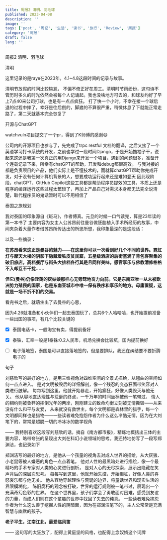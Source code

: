 ```yaml
---
title: 周报2 清明、羽毛球
published: 2023-04-08
description: ''
image: ''
tags: ['post', '周记', '生活', '读书', '旅行', 'Review', '周报']
category: '周报'
draft: false
lang: ''
---
```

 周报2 清明、羽毛球


 清明

这里记录的是raye在2023年，4.1~4.8这段时间的记录与故事。

清明节放假的时间比较尴尬， 不偏不倚正好在周三。清明时节雨纷纷，这句诗不管历时多久的时光依然会被每个人记诵起。我也没啥地方可去的，和球友约好了早上7点40来公司打球，也是有一点点疯狂。
打了快一个小时，不幸在接一个球后退的过程中摔了，幸好是往后倒的，脚崴的不算很严重，稍微休息了下就能正常走路了，第二天就基本完全恢复了


 开源与ChatGPT

watchvuln项目提交了一个pr，得到了K师傅的感谢😋

公司内的开源项目也参与了，先完成了trpc restful 文档的翻译，之后又接了一个英语学习打卡系统的开发，之前也学过一段时间Django，于是开始撸袖子干，说起来这还是我第一次真正的用Django来开发一个项目，遇到的问题很多，准备开个连载记录下来，所幸有chatGPT的帮助，开发和debug都很高效。
与我对接的都是负责项目的产品，他们实际上是不懂技术的，而就算chatGPT帮助你完成开发，对于没有任何计算机背景的人，想要成功运行起来还是难如登天
因此现阶段，chatGPT、GitHub Copilot这些工具都是帮助程序员提效的工具，本质上还是程序的编译运行这些过程太繁琐了，再加上产品自己对需求本身都无法完全说清楚，取代程序员的鬼话暂时可以不用相信了



 泰国之旅规划

我对泰国的印象源自《斑马》，作者傅真。元旦的时候一口气读完，算是23年读的第一本书了
主要内容为女主人公苏昂前往曼谷做胚胎植入手术所经历的故事，中间夹杂着大量作者借苏昂所传达出的所思所想，我印象最深的是这段话：

<!-- ![image](./attachments/bafybeifstqlg3ztatdbznxpbdq4vrrhvvt7gkna7e7v46gi57afgmtgaxm.vnd.mozilla.apng) -->

以及一些摘录：

**在苏昂看来这正是曼谷的魅力——在这里你可以一次看到好几个不同的世界。霓虹灯与摩天大楼的阴影下隐藏着铁皮贫民窟，五星级酒店的后街塞满了背包客聚集的破旧旅店，高档餐厅与街头大排档各行其是且同样美味，感官享乐与佛教清修格格不入却互不干扰……**


**但它(曼谷)仍像淫荡的灰姑娘那样心无旁骛地奋力向前。它是东南亚唯一从未被欧洲势力殖民的国家，也是东南亚城市中唯一保有秩序和享乐的地方。毋庸置疑，这就是一场不折不扣的交易。**


看完书之后，就萌生出了去曼谷的心思，

因为4.26就准备和小伙伴们一起去泰国玩了，总共6个人哈哈哈，也开始提前准备一些出国的事项，有几个比较关键的

- [x] 泰国电话卡，一般淘宝有卖，得提前备好
- [x] 泰铢，汇率一般是1泰铢:0.2人民币，机场兑换会比较坑，国内提前换好
- [ ] 电子落地签，泰国是可以直接落地签的，但是要排队，我还在纠结要不要折腾电子的



 句子

刘慈欣写的最好的地方，是用三维视角对四维空间的全景式描绘，从翘曲的空间如何一点点进入。
是对文明被毁后的详细解剖，像一个残忍的变态狂面带笑容对人类进行肢解。
每每写到这里，他就开始暴走，开始癫狂，好像人类毁灭与他无关。
他从容地直达理性与荒诞的终点，一千万年的时间坐标被他一笔带过，
情人的相约则被鲁莽的摔倒光年的两岸，刚刚建立的致命均衡立刻被无情撕毁——从来没有什么和平与友爱，
从来就没有救世主，每个文明都是森林里的猎手，每一个文明都同样也是猎物——一些读者难免抱怨作者为什么这么冷酷无情，因为在大刘笔下的，常常是超脱一切的冷冰冰的数学视角

—— 我特别喜欢这段写刘慈欣的话，摘自《南方都市报》，精炼地概括出三体的主要内容，略带夸张的呈现出大刘在科幻小说领域的思考。我还特地仿写了一段写郑渊洁，也记录如下


郑渊洁写的最好的地方，是他从一个孩童的视角去对成人世界的描绘，从大灰狼、小老鼠等被人嫌恶的角色一点点着笔。
他对人性的最黑暗处进行描绘，像一个最精巧的手术专家对人类的心灵进行剖析，
是对人心的无尽探索，展示出隐藏在笑声背后的深层次思考。
每每写到这里，他就开始失控，开始癫狂，好像人类的喜怒哀乐都与他无关。
他从容地穿越理性与荒诞的边界，将童话世界和现实生活的界限模糊化，
陈旧腐朽的观念被打破，世界的运行规则被一笔带过，展现出一个充满奇幻色彩的世界。
在这个世界里，孩子们学会了勇敢面对困难，感受到友谊的力量，而成人们则在这个童趣的世界中找回了失去的纯真。
一些读者难免抱怨作者为什么这么善于挖掘人性的阴暗面，因为在郑渊洁笔下的，主人公常常是充满智慧与幽默的孩子。


**老子平生，江南江北，最爱临风笛**

—— 这句写的太狂放了，配得上黄庭坚的风格，也配得上念奴娇这个词牌



<!-- ![](./attachments/bafkreiakuk7ku2qtsnsjyy5bzzxic5tikrvt764jpjv7ra2f36dz4qskte.png) -->